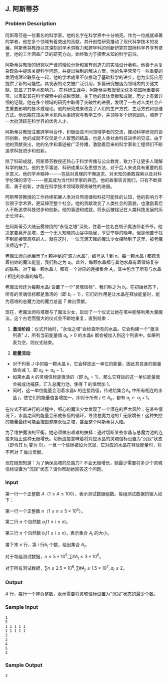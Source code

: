 ## J. 阿斯蒂芬

### Problem Description

阿斯蒂芬是一位著名的科学家，他的名字在科学界中十分响亮。作为一位成就卓著的学者，他在多个领域有着突出的贡献，其开创性研究推动了现代科学技术的发展。阿斯蒂芬教授以其深刻的学术洞察力和跨学科的创新研究在国际科学界享有盛誉，他的工作涵盖广泛的研究方向，始终致力于探索未知的科学前沿。

阿斯蒂芬教授的研究以严谨的理论分析和富有创造力的实验设计著称。他善于从复杂现象中提炼关键科学问题，并提出独到的解决方案。他的名字常常与一些重要的发明或理论联系在一起，他的学术成果不仅推动了基础科学的进步，也为实际应用提供了新的可能性。其发表的论文被广泛引用，多篇研究被选为领域内的关键文献，彰显了其学术影响力。
在科研生涯中，阿斯蒂芬教授曾荣获多项国际重要奖项，以表彰其在科学探索中的卓越贡献。关于他的具体贡献和成就，历史上有着详细的记载。他在多个领域的研究中取得了突破性的进展，发明了一些对人类社会产生重要影响的技术或理论。他的研究成果改变了人们的生产方式、生活方式和思维方式。他长期在顶尖学术机构从事研究与教学工作，并领导多个研究团队，培养了一大批活跃在科学界的优秀人才。

阿斯蒂芬教授注重跨学科合作，积极促进不同领域学者的交流，推动科学研究的协同创新。他的成就不仅仅是个人智慧的结晶，也是人类社会科技进步的见证。由于他的贡献突出，他的名字和事迹被广泛传播，激励着后来的科学家和工程师们不断追求科技进步和创新。

除了科研成就，阿斯蒂芬教授还热心于科学传播与公众教育，致力于让更多人理解科学的魅力。他的生平事迹、科研成果以及思想方法，对于后人来说具有重要的启示意义。他的学术精神------包括对真理的不懈追求、对未知的勇敢探索以及对科学伦理的坚守------使其成为当代科学家的典范。他的故事告诉我们，只有不断探索、勇于创新，才能在科学技术领域取得突破性的进展。

阿斯蒂芬教授的工作持续拓展人类对自然规律和科技可能性的认知，他的影响力不仅限于学术界，更延伸至整个社会。他的贡献改变了人类社会的面貌，也激励着后人不断追求科技进步和创新。他的事迹和成就，将永远被铭记在人类科技发展的历史长河中。

在阿斯蒂芬大陆云雾缭绕的"永恒之塔"深处，住着一位名白胡子魔法师老爷爷。他决定要离开高塔，去一个无人知晓的山谷中隐居，享受宁静的晚年。但是他苦于找不到能接管高塔的人。就在这时，一位充满天赋的魔法少女探险到了这里，被老魔法师选中了。

老魔法师向她展示了$n$ 颗神秘的"源力水晶"，编号从 $1$ 到 $n$。每一颗水晶 $i$ 都蕴含着初始的魔法能量，我们称之为 $a_i$。此外，每颗水晶都与其他水晶有着错综复杂的联系。对于每一颗水晶 $i$，都有一个对应的连接集合 $A_i$，其中包含了所有与水晶 $i$ 相连的水晶的编号。

老魔法师还为每颗水晶$i$ 设置了一个"灵魂信标"，我们称之为 $b_i$。在初始状态下，所有的灵魂信标都是激活的（即 $b_i = 1$），它们的作用是让水晶在释放能量时，能为高塔的总魔力池的魔力总量 $T$ 做出贡献。

现在，老魔法师将塔赠与了魔法少女，启动了一个仪式让她在塔中能够利用大量魔法。这个古老而强大的仪式会不断地重复，直到结束：

1.  **激活阶段**：仪式开始时，"永恒之塔"会检查所有的水晶。它会构建一个"激活列表" $J$，所有当前能量值 $a_k > 0$ 的水晶$k$     都会被加入到这个列表中。如果列表为空，则仪式结束。

2.  **能量流动**:
- 对于列表 $J$ 中的每一颗水晶 $k$，它会释放出一单位的能量，因此其自身的能量值会减 $1$，即 $a_k \leftarrow a_k - 1$。
- 如果水晶 $k$ 的灵魂信标是激活的（即 $b_k = 1$），那么它释放的这一单位能量就会被成功捕获，汇入总魔力池，使得 $T$ 的值增加 $1$。
- 同时，这一单位能量会沿着水晶$k$         的连接路径，传递给集合$A_k$         中所有相连的水晶 $j$，使它们的能量值各增加一，即对于所有 $j \in A_k$，都有 $a_j \leftarrow a_j + 1$。

在仪式不断进行的过程中，细心的魔法少女发现了一个潜在的巨大风险：在某些情况下，水晶之间的能量会形成永恒的循环，导致总魔力池的$T$ 无限增长！这种失控的能量最终可能会摧毁整座永恒之塔，甚至整个阿斯蒂芬大陆。

为了维护魔法的平衡，她必须做出艰难的抉择：通过切断某些水晶与总魔力池的连接来阻止这种无限增长。切断连接意味着将对应水晶的灵魂信标设置为"沉寂"状态（即令其 $b_i$ 变为 $0$）。一旦一个信标被设为沉寂，它对应的水晶在释放能量时，将不再对 $T$ 做出贡献。

现在她想知道：为了确保高塔的总魔力$T$ 不会无限增长，她最少需要将多少个灵魂信标设置为"沉寂"状态？请你帮助她回答这个问题。

### Input

第一行一个正整数 $A$（$1\le A \le 100$），表示测试数据组数。每组测试数据的输入如下：

第一行一个正整数 $n$（$1\le n\le 5\times 10^5$）。

第二行 $n$ 个自然数 $a_i (1\leq i\leq n)$。

第三行 $n$ 个自然数 $b_i (1\leq i\leq n)$，表示集合 $A_i$ 的大小。

接下来 $n$ 行，第 $i$ 行$b_i$ 个数，给出集合 $A_i$。

对于每组测试数据，$n\leq 5\times 10^5,\,\sum\#A_j\leq 3\times 10^6​$。

对于所有测试数据，$\sum n\leq 2.5\times 10^6,\,\sum\#A_j\leq 1.5\times 10^7,\,a_i\leq 2$。

### Output

$A$ 行，每行一个非负整数，表示需要将灵魂信标设置为"沉寂"状态的最少个数。

### Sample Input

```plain
1
5
1 1 1 1 1
1 1 1 1 1
2
3
4
5
3
```

### Sample Output

```plain
3
```

